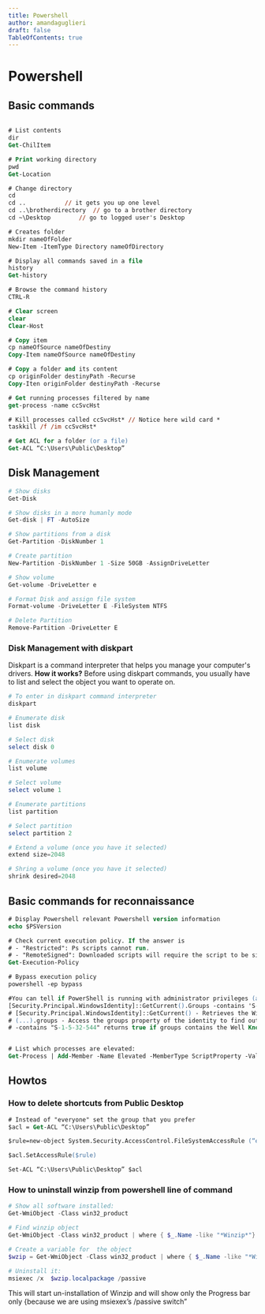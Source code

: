```yaml
---
title: Powershell
author: amandaguglieri
draft: false
TableOfContents: true
---
```


# Powershell

## Basic commands

```ps

# List contents
dir
Get-ChilItem

# Print working directory
pwd
Get-Location

# Change directory
cd
cd ..			// it gets you up one level
cd ..\brotherdirectory	// go to a brother directory
cd ~\Desktop		// go to logged user's Desktop

# Creates folder
mkdir nameOfFolder
New-Item -ItemType Directory nameOfDirectory

# Display all commands saved in a file
history
Get-history

# Browse the command history
CTRL-R

# Clear screen
clear
Clear-Host

# Copy item
cp nameOfSource nameOfDestiny
Copy-Item nameOfSource nameOfDestiny

# Copy a folder and its content
cp originFolder destinyPath -Recurse
Copy-Iten originFolder destinyPath -Recurse

# Get running processes filtered by name
get-process -name ccSvcHst

# Kill processes called ccSvcHst* // Notice here wild card *
taskkill /f /im ccSvcHst*

# Get ACL for a folder (or a file)
Get-ACL “C:\Users\Public\Desktop”

```


## Disk Management

```powershell
# Show disks
Get-Disk

# Show disks in a more humanly mode
Get-disk | FT -AutoSize

# Show partitions from a disk
Get-Partition -DiskNumber 1

# Create partition
New-Partition -DiskNumber 1 -Size 50GB -AssignDriveLetter

# Show volume
Get-volume -DriveLetter e

# Format Disk and assign file system
Format-volume -DriveLetter E -FileSystem NTFS

# Delete Partition 
Remove-Partition -DriveLetter E
```

### Disk Management with diskpart

Diskpart is a command interpreter that helps you manage your computer's drivers. **How it works?** Before using diskpart commands, you usually have to list and select the object you want to operate on.


```powershell
# To enter in diskpart command interpreter
diskpart

# Enumerate disk
list disk

# Select disk
select disk 0

# Enumerate volumes
list volume

# Select volume
select volume 1

# Enumerate partitions
list partition

# Select partition
select partition 2

# Extend a volume (once you have it selected)
extend size=2048

# Shring a volume (once you have it selected)
shrink desired=2048
```

## Basic commands for reconnaissance

```ps
# Display Powershell relevant Powershell version information
echo $PSVersion

# Check current execution policy. If the answer is
# - "Restricted": Ps scripts cannot run.
# - "RemoteSigned": Downloaded scripts will require the script to be signed by a trusted publisher.
Get-Execution-Policy

# Bypass execution policy
powershell -ep bypass

#You can tell if PowerShell is running with administrator privileges (a.k.a “elevated” rights) with the following snippet:
[Security.Principal.WindowsIdentity]::GetCurrent().Groups -contains 'S-1-5-32-544'
# [Security.Principal.WindowsIdentity]::GetCurrent() - Retrieves the WindowsIdentity for the currently running user.
# (...).groups - Access the groups property of the identity to find out what user groups the identity is a member of.
# -contains "S-1-5-32-544" returns true if groups contains the Well Known SID of the Administrators group (the identity will only contain it if “run as administrator” was used) and otherwise false.


# List which processes are elevated:
Get-Process | Add-Member -Name Elevated -MemberType ScriptProperty -Value {if ($this.Name -in @('Idle','System')) {$null} else {-not $this.Path -and -not $this.Handle} } -PassThru | Format-Table Name,Elevated
```


## Howtos

### How to delete shortcuts from Public Desktop

```ps
# Instead of "everyone" set the group that you prefer
$acl = Get-ACL “C:\Users\Public\Desktop”

$rule=new-object System.Security.AccessControl.FileSystemAccessRule (“everyone”,”FullControl”, “ContainerInherit,ObjectInherit”, “None”, “Allow”)

$acl.SetAccessRule($rule)

Set-ACL “C:\Users\Public\Desktop” $acl
```

### How to uninstall winzip from powershell line of command

```powershell
# Show all software installed:
Get-WmiObject -Class win32_product

# Find winzip object
Get-WmiObject -Class win32_product | where { $_.Name -like "*Winzip*"}

# Create a variable for  the object
$wzip = Get-WmiObject -Class win32_product | where { $_.Name -like "*Winzip*"}

# Uninstall it:
msiexec /x  $wzip.localpackage /passive

```

This will start un-installation of Winzip and will show only the Progress bar only {because we are using msiexex’s /passive switch”
